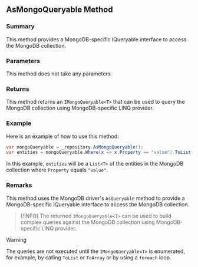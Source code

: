 ## AsMongoQueryable Method

### Summary

This method provides a MongoDB-specific IQueryable interface to access the MongoDB collection.

### Parameters

This method does not take any parameters.

### Returns

This method returns an `IMongoQueryable<T>` that can be used to query the MongoDB collection using MongoDB-specific LINQ provider.

### Example

Here is an example of how to use this method:

```csharp
var mongoQueryable = _repository.AsMongoQueryable();
var entities = mongoQueryable.Where(x => x.Property == "value").ToList();
```

In this example, `entities` will be a `List<T>` of the entities in the MongoDB collection where `Property` equals `"value"`.

### Remarks

This method uses the MongoDB driver's `AsQueryable` method to provide a MongoDB-specific IQueryable interface to access the MongoDB collection.

> [!INFO]
> The returned `IMongoQueryable<T>` can be used to build complex queries against the MongoDB collection using MongoDB-specific LINQ provider.

> [!WARNING]
> The queries are not executed until the `IMongoQueryable<T>` is enumerated, for example, by calling `ToList` or `ToArray` or by using a `foreach` loop.
